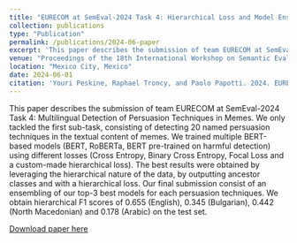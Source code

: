 ```yaml
---
title: "EURECOM at SemEval-2024 Task 4: Hierarchical Loss and Model Ensembling in Detecting Persuasion Techniques"
collection: publications
type: "Publication"
permalink: /publications/2024-06-paper
excerpt: 'This paper describes the submission of team EURECOM at SemEval-2024 Task 4: Multilingual Detection of Persuasion Techniques in Memes. We only tackled the first sub-task, consisting of detecting 20 named persuasion techniques in the textual content of memes. We trained multiple BERT-based models (BERT, RoBERTa, BERT pre-trained on harmful detection) using different losses (Cross Entropy, Binary Cross Entropy, Focal Loss and a custom-made hierarchical loss). The best results were obtained by leveraging the hierarchical nature of the data, by outputting ancestor classes and with a hierarchical loss. Our final submission consist of an ensembling of our top-3 best models for each persuasion techniques. We obtain hierarchical F1 scores of 0.655 (English), 0.345 (Bulgarian), 0.442 (North Macedonian) and 0.178 (Arabic) on the test set.'
venue: "Proceedings of the 18th International Workshop on Semantic Evaluation (SemEval-2024), pages 1177–1182"
location: "Mexico City, Mexico"
date: 2024-06-01
citation: 'Youri Peskine, Raphael Troncy, and Paolo Papotti. 2024. EURECOM at SemEval-2024 Task 4: Hierarchical Loss and Model Ensembling in Detecting Persuasion Techniques. In Proceedings of the 18th International Workshop on Semantic Evaluation (SemEval-2024), pages 1177–1182, Mexico City, Mexico. Association for Computational Linguistics.'
---
```

This paper describes the submission of team EURECOM at SemEval-2024 Task 4: Multilingual Detection of Persuasion Techniques in Memes. We only tackled the first sub-task, consisting of detecting 20 named persuasion techniques in the textual content of memes. We trained multiple BERT-based models (BERT, RoBERTa, BERT pre-trained on harmful detection) using different losses (Cross Entropy, Binary Cross Entropy, Focal Loss and a custom-made hierarchical loss). The best results were obtained by leveraging the hierarchical nature of the data, by outputting ancestor classes and with a hierarchical loss. Our final submission consist of an ensembling of our top-3 best models for each persuasion techniques. We obtain hierarchical F1 scores of 0.655 (English), 0.345 (Bulgarian), 0.442 (North Macedonian) and 0.178 (Arabic) on the test set.

[Download paper here](https://aclanthology.org/2024.semeval-1.172.pdf)
